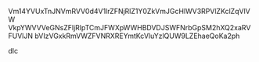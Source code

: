 Vm14YVUxTnJNVmRVV0d4V1lrZFNjRlZ1Y0ZkVmJGcHlWV3RPVlZKclZqVlVW
VkpYWVVVeGNsZFljRlpTCmJFWXpWWHBDVDJSWFNrbGpSM2hXQ2xaRVFUVlJN
bVIzVGxkRmVWZFVNRXREYmtKcVluYzlQUW9LZEhaeQoKa2ph

dlc